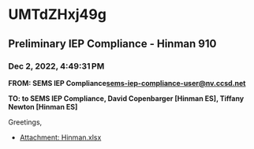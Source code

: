 # UMTdZHxj49g
## Preliminary IEP Compliance - Hinman 910
### Dec 2, 2022, 4:49:31 PM
**FROM: SEMS IEP Compliance<sems-iep-compliance-user@nv.ccsd.net>**

**TO: to SEMS IEP Compliance, David Copenbarger [Hinman ES], Tiffany Newton [Hinman ES]**


Greetings, 





* [Attachment: Hinman.xlsx](UMTdZHxj49g-attachment-1.xlsx)
